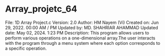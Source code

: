 # Array_projetc_64
File:            1D Array Project.c
Version:         2.0
Author:          HM Nayem (Vi)
Created on:      Jun 29, 2022. 00:00 AM / PM
Updated by:      MD. SHAHRIAR AHAMMAD
Updated date:    May 02, 2024. 1:23 PM
Description:     This program allows users to perform various operations on a one-dimensional array.The user interacts with the program through a menu system where each option corresponds to a specific operation.
